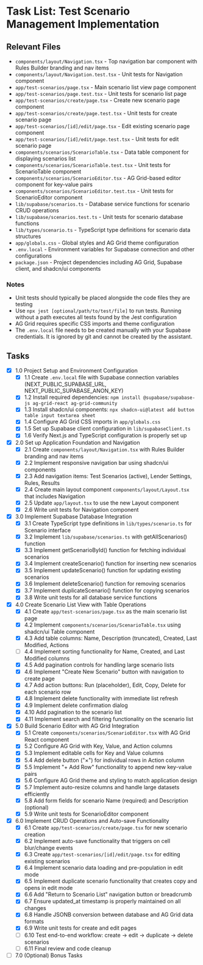 # Task List: Test Scenario Management Implementation

## Relevant Files

- `components/layout/Navigation.tsx` - Top navigation bar component with Rules Builder branding and nav items
- `components/layout/Navigation.test.tsx` - Unit tests for Navigation component
- `app/test-scenarios/page.tsx` - Main scenario list view page component
- `app/test-scenarios/page.test.tsx` - Unit tests for scenario list page
- `app/test-scenarios/create/page.tsx` - Create new scenario page component
- `app/test-scenarios/create/page.test.tsx` - Unit tests for create scenario page
- `app/test-scenarios/[id]/edit/page.tsx` - Edit existing scenario page component
- `app/test-scenarios/[id]/edit/page.test.tsx` - Unit tests for edit scenario page
- `components/scenarios/ScenarioTable.tsx` - Data table component for displaying scenarios list
- `components/scenarios/ScenarioTable.test.tsx` - Unit tests for ScenarioTable component
- `components/scenarios/ScenarioEditor.tsx` - AG Grid-based editor component for key-value pairs
- `components/scenarios/ScenarioEditor.test.tsx` - Unit tests for ScenarioEditor component
- `lib/supabase/scenarios.ts` - Database service functions for scenario CRUD operations
- `lib/supabase/scenarios.test.ts` - Unit tests for scenario database functions
- `lib/types/scenario.ts` - TypeScript type definitions for scenario data structures
- `app/globals.css` - Global styles and AG Grid theme configuration
- `.env.local` - Environment variables for Supabase connection and other configurations
- `package.json` - Project dependencies including AG Grid, Supabase client, and shadcn/ui components

### Notes

- Unit tests should typically be placed alongside the code files they are testing
- Use `npx jest [optional/path/to/test/file]` to run tests. Running without a path executes all tests found by the Jest configuration
- AG Grid requires specific CSS imports and theme configuration
- The `.env.local` file needs to be created manually with your Supabase credentials. It is ignored by git and cannot be created by the assistant.

## Tasks

- [x] 1.0 Project Setup and Environment Configuration
  - [x] 1.1 Create `.env.local` file with Supabase connection variables (NEXT_PUBLIC_SUPABASE_URL, NEXT_PUBLIC_SUPABASE_ANON_KEY)
  - [x] 1.2 Install required dependencies: `npm install @supabase/supabase-js ag-grid-react ag-grid-community`
  - [x] 1.3 Install shadcn/ui components: `npx shadcn-ui@latest add button table input textarea sheet`
  - [x] 1.4 Configure AG Grid CSS imports in `app/globals.css`
  - [x] 1.5 Set up Supabase client configuration in `lib/supabaseClient.ts`
  - [x] 1.6 Verify Next.js and TypeScript configuration is properly set up

- [x] 2.0 Set up Application Foundation and Navigation
  - [x] 2.1 Create `components/layout/Navigation.tsx` with Rules Builder branding and nav items
  - [x] 2.2 Implement responsive navigation bar using shadcn/ui components
  - [x] 2.3 Add navigation items: Test Scenarios (active), Lender Settings, Rules, Results
  - [x] 2.4 Create main layout component `components/layout/Layout.tsx` that includes Navigation
  - [x] 2.5 Update `app/layout.tsx` to use the new Layout component
  - [x] 2.6 Write unit tests for Navigation component

- [x] 3.0 Implement Supabase Database Integration
  - [x] 3.1 Create TypeScript type definitions in `lib/types/scenario.ts` for Scenario interface
  - [x] 3.2 Implement `lib/supabase/scenarios.ts` with getAllScenarios() function
  - [x] 3.3 Implement getScenarioById() function for fetching individual scenarios
  - [x] 3.4 Implement createScenario() function for inserting new scenarios
  - [x] 3.5 Implement updateScenario() function for updating existing scenarios
  - [x] 3.6 Implement deleteScenario() function for removing scenarios
  - [x] 3.7 Implement duplicateScenario() function for copying scenarios
  - [x] 3.8 Write unit tests for all database service functions

- [x] 4.0 Create Scenario List View with Table Operations
  - [x] 4.1 Create `app/test-scenarios/page.tsx` as the main scenario list page
  - [x] 4.2 Implement `components/scenarios/ScenarioTable.tsx` using shadcn/ui Table component
  - [x] 4.3 Add table columns: Name, Description (truncated), Created, Last Modified, Actions
  - [ ] 4.4 Implement sorting functionality for Name, Created, and Last Modified columns
  - [x] 4.5 Add pagination controls for handling large scenario lists
  - [x] 4.6 Implement "Create New Scenario" button with navigation to create page
  - [x] 4.7 Add action buttons: Run (placeholder), Edit, Copy, Delete for each scenario row
  - [x] 4.8 Implement delete functionality with immediate list refresh
  - [x] 4.9 Implement delete confirmation dialog
  - [x] 4.10 Add pagination to the scenario list
  - [x] 4.11 Implement search and filtering functionality on the scenario list

- [x] 5.0 Build Scenario Editor with AG Grid Integration
  - [x] 5.1 Create `components/scenarios/ScenarioEditor.tsx` with AG Grid React component
  - [x] 5.2 Configure AG Grid with Key, Value, and Action columns
  - [x] 5.3 Implement editable cells for Key and Value columns
  - [x] 5.4 Add delete button ("×") for individual rows in Action column
  - [x] 5.5 Implement "+ Add Row" functionality to append new key-value pairs
  - [x] 5.6 Configure AG Grid theme and styling to match application design
  - [x] 5.7 Implement auto-resize columns and handle large datasets efficiently
  - [x] 5.8 Add form fields for scenario Name (required) and Description (optional)
  - [x] 5.9 Write unit tests for ScenarioEditor component

- [x] 6.0 Implement CRUD Operations and Auto-save Functionality
  - [x] 6.1 Create `app/test-scenarios/create/page.tsx` for new scenario creation
  - [x] 6.2 Implement auto-save functionality that triggers on cell blur/change events
  - [x] 6.3 Create `app/test-scenarios/[id]/edit/page.tsx` for editing existing scenarios
  - [x] 6.4 Implement scenario data loading and pre-population in edit mode
  - [x] 6.5 Implement duplicate scenario functionality that creates copy and opens in edit mode
  - [x] 6.6 Add "Return to Scenario List" navigation button or breadcrumb
  - [x] 6.7 Ensure updated_at timestamp is properly maintained on all changes
  - [x] 6.8 Handle JSONB conversion between database and AG Grid data formats
  - [x] 6.9 Write unit tests for create and edit pages
  - [ ] 6.10 Test end-to-end workflow: create → edit → duplicate → delete scenarios
  - [ ] 6.11 Final review and code cleanup

- [ ] 7.0 (Optional) Bonus Tasks 